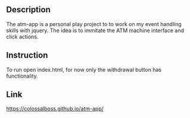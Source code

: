 ## Description

The atm-app is a personal play project to to work on my event handling skills with jquery. The idea is to immitate the ATM machine interface and click actions.

## Instruction

To run open index.html, for now only the withdrawal button has functionality.

## Link

https://colossalboss.github.io/atm-app/